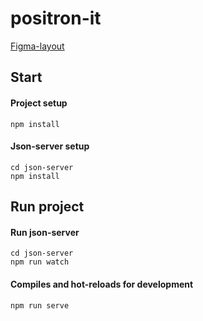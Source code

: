 # positron-it

[Figma-layout]('https://www.figma.com/file/KFWCiGfveABlTLXI1gYEDw/%D0%A2%D0%B5%D1%81%D1%82%D0%BE%D0%B2%D0%BE%D0%B5-Vue?node-id=0%3A1')

## Start

#### Project setup
```
npm install
```
#### Json-server setup
```
cd json-server
npm install
```
## Run project

#### Run json-server
```
cd json-server
npm run watch
```
#### Compiles and hot-reloads for development
```
npm run serve
```
